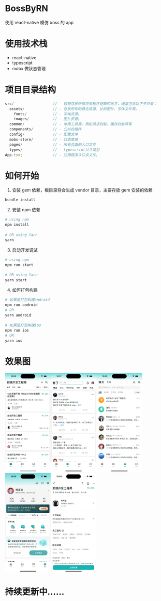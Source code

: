 # BossByRN

使用 react-native 模仿 boss 的 app

# 使用技术栈

- react-native
- typescript
- mobx 做状态管理

# 项目目录结构

```js
src/                  // - 这是存放所有应用程序逻辑的地方，通常包括以下子目录：
  assets/             // - 存放所有的静态资源，比如图片、字体文件等。
    fonts/            // - 字体资源。
    images/           // - 图片资源。
  common/             // - 常用工具类，例如请求封装，缓存封装等等
  components/         // - 公共的组件
  config/             // - 配置文件
  mobx-store/         // - 状态管理
  pages/              // - 所有页面的入口文件
  types/              // - typescript公共类型
App.tsx;              // - 应用程序入口点文件。
```

# 如何开始

1. 安装 gem 依赖，根目录将会生成 vendor 目录，主要存放 gem 安装的依赖

```bash
bundle install
```

2. 安装 npm 依赖

```bash
# using npm
npm install

# OR using Yarn
yarn
```

3. 启动开发调试

```bash
# using npm
npm run start

# OR using Yarn
yarn start
```

4. 如何打包构建

```bash
# 如果是打包构建android
npm run android
# OR
yarn android

# 如果是打包构建ios
npm run ios
# OR
yarn ios
```

# 效果图
<img src="readme-file/1.png" alt="图像描述" width="30%"><img src="readme-file/2.png" alt="图像描述" width="30%"><img src="readme-file/3.png" alt="图像描述" width="30%"><img src="readme-file/4.png" alt="图像描述" width="30%"><img src="readme-file/5.png" alt="图像描述" width="30%">

# 持续更新中......